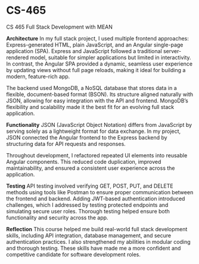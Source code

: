 # CS-465

CS 465 Full Stack Development with MEAN

**Architecture**
In my full stack project, I used multiple frontend approaches: Express-generated HTML, plain JavaScript, and an Angular single-page application (SPA). Express and JavaScript followed a traditional server-rendered model, suitable for simpler applications but limited in interactivity. In contrast, the Angular SPA provided a dynamic, seamless user experience by updating views without full page reloads, making it ideal for building a modern, feature-rich app.

The backend used MongoDB, a NoSQL database that stores data in a flexible, document-based format (BSON). Its structure aligned naturally with JSON, allowing for easy integration with the API and frontend. MongoDB’s flexibility and scalability made it the best fit for an evolving full stack application.

**Functionality**
JSON (JavaScript Object Notation) differs from JavaScript by serving solely as a lightweight format for data exchange. In my project, JSON connected the Angular frontend to the Express backend by structuring data for API requests and responses.

Throughout development, I refactored repeated UI elements into reusable Angular components. This reduced code duplication, improved maintainability, and ensured a consistent user experience across the application.

**Testing**
API testing involved verifying GET, POST, PUT, and DELETE methods using tools like Postman to ensure proper communication between the frontend and backend. Adding JWT-based authentication introduced challenges, which I addressed by testing protected endpoints and simulating secure user roles. Thorough testing helped ensure both functionality and security across the app.

**Reflection**
This course helped me build real-world full stack development skills, including API integration, database management, and secure authentication practices. I also strengthened my abilities in modular coding and thorough testing. These skills have made me a more confident and competitive candidate for software development roles.
